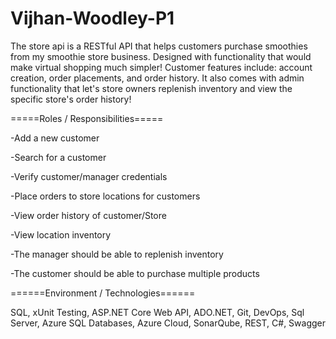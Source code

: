 # Vijhan-Woodley-P1
The store api is a RESTful API that helps customers purchase smoothies from my smoothie store business. 
Designed with functionality that would make virtual shopping much simpler! 
Customer features include: account creation, order placements, and order history. 
It also comes with admin functionality that let's store owners replenish inventory and view the specific store's order history!

=====Roles / Responsibilities===== 

-Add a new customer

-Search for a customer

-Verify customer/manager credentials

-Place orders to store locations for customers

-View order history of customer/Store

-View location inventory

-The manager should be able to replenish inventory

-The customer should be able to purchase multiple products

======Environment / Technologies====== 

SQL, xUnit Testing, ASP.NET Core Web API, ADO.NET, Git, DevOps, Sql Server, Azure SQL Databases, Azure Cloud, SonarQube, REST, C#, Swagger
